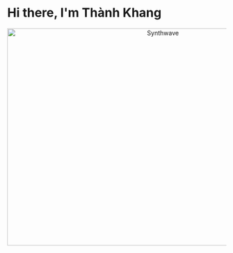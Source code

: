 # Hi there, I'm Thành Khang


<p align="center"><img src="https://thumbs.gfycat.com/GoodnaturedFondGaur-size_restricted.gif" alt="Synthwave" height="500" width="700"></p>
